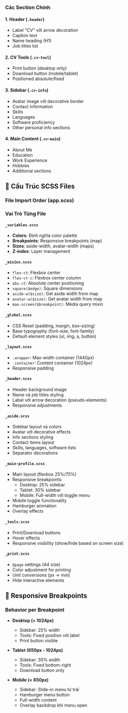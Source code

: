 ### Các Section Chính

#### 1. **Header** (`.header`)

- Label "CV" với arrow decoration
- Caption text
- Name heading (H1)
- Job titles list

#### 2. **CV Tools** (`.cv-tool`)

- Print button (desktop only)
- Download button (mobile/tablet)
- Positioned absolute/fixed

#### 3. **Sidebar** (`.cv-info`)

- Avatar image với decorative border
- Contact information
- Skills
- Languages
- Software proficiency
- Other personal info sections

#### 4. **Main Content** (`.cv-main`)

- About Me
- Education
- Work Experience
- Hobbies
- Additional sections

## 🎯 Cấu Trúc SCSS Files

### File Import Order (app.scss)

### Vai Trò Từng File

#### `_variables.scss`

- **Colors**: Định nghĩa color palette
- **Breakpoints**: Responsive breakpoints (map)
- **Sizes**: aside-width, avatar-width (maps)
- **Z-index**: Layer management

#### `_mixins.scss`

- `flex-ct`: Flexbox center
- `flex-ct-c`: Flexbox center column
- `abs-ct`: Absolute center positioning
- `square($edge)`: Square dimensions
- `aside-w($size)`: Get aside width from map
- `avatar-w($size)`: Get avatar width from map
- `max-screen($breakpoint)`: Media query mixin

#### `_global.scss`

- CSS Reset (padding, margin, box-sizing)
- Base typography (font-size, font-family)
- Default element styles (ul, img, a, button)

#### `_layout.scss`

- `.wrapper`: Max-width container (1440px)
- `.container`: Content container (1024px)
- Responsive padding

#### `_header.scss`

- Header background image
- Name và job titles styling
- Label với arrow decoration (pseudo-elements)
- Responsive adjustments

#### `_aside.scss`

- Sidebar layout và colors
- Avatar với decorative effects
- Info sections styling
- Contact items layout
- Skills, languages, software lists
- Separator decorations

#### `_main-profile.scss`

- Main layout (flexbox 25%/75%)
- Responsive breakpoints:
    - Desktop: 25% sidebar
    - Tablet: 30% sidebar
    - Mobile: Full-width với toggle menu
- Mobile toggle functionality
- Hamburger animation
- Overlay effects

#### `_tools.scss`

- Print/Download buttons
- Hover effects
- Responsive visibility (show/hide based on screen size)

#### `_print.scss`

- `@page` settings (A4 size)
- Color adjustment for printing
- Unit conversions (px → mm)
- Hide interactive elements

## 📱 Responsive Breakpoints

### Behavior per Breakpoint

- **Desktop (> 1024px)**
    - Sidebar: 25% width
    - Tools: Fixed position với label
    - Print button visible

- **Tablet (650px - 1024px)**
    - Sidebar: 30% width
    - Tools: Fixed bottom-right
    - Download button only

- **Mobile (< 650px)**
    - Sidebar: Slide-in menu từ trái
    - Hamburger menu button
    - Full-width content
    - Overlay backdrop khi menu open